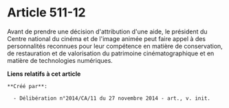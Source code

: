 # Article 511-12

Avant de prendre une décision d'attribution d'une aide, le président du Centre national du cinéma et de l'image animée peut
faire appel à des personnalités reconnues pour leur compétence en matière de conservation, de restauration et de valorisation
du patrimoine cinématographique et en matière de technologies numériques.

**Liens relatifs à cet article**

	**Créé par**:

	  - Délibération n°2014/CA/11 du 27 novembre 2014 - art., v. init.
